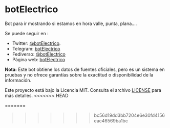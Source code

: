 # botElectrico
Bot para ir mostrando si estamos en hora valle, punta, plana....

Se puede seguir en :
* Twitter: [@botElectrico](https://twitter.com/botElectrico).
* Telegram: [botElectrico](https://t.me/botElectrico)
* Fediverso: [@botElectrico](https://botsin.space/@botElectrico)
* Página web: [botElectrico](https://botElectrico.elmundoesimperfecto.com/)

**Nota:** Este bot obtiene los datos de fuentes oficiales, pero es un sistema en pruebas y no ofrece garantías sobre la exactitud o disponibilidad de la información.

Este proyecto está bajo la Licencia MIT. Consulta el archivo [LICENSE](LICENSE) para más detalles.
<<<<<<< HEAD


=======
>>>>>>> bc56d19dd3bb7204e6e30fd4156eac46569ba1bc
